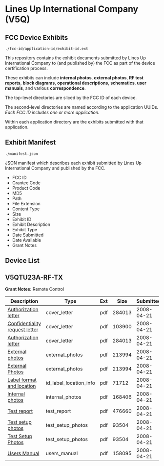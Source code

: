 # Lines Up International Company (V5Q)
## FCC Device Exhibits

```
./fcc-id/application-id/exhibit-id.ext
```

This repository contains the exhibit documents submitted by Lines Up International Company to (and published by) the FCC as part of the device certification process.

These exhibits can include **internal photos**, **external photos**, **RF test reports**, **block diagrams**, **operational descriptions**, **schematics**, **user manuals**, and various **correspondence**.

The top-level directories are sliced by the FCC ID of each device.

The second-level directories are named according to the application UUIDs. *Each FCC ID includes one or more application.*

Within each application directory are the exhibits submitted with that application. 

## Exhibit Manifest

```
./manifest.json
```

JSON manifest which describes each exhibit submitted by Lines Up International Company and published by the FCC.

- FCC ID
- Grantee Code
- Product Code
- MD5
- Path
- File Extension
- Content Type
- Size
- Exhibit ID
- Exhibit Description
- Exhibit Type
- Date Submitted
- Date Available
- Grant Notes

## Device List
## V5QTU23A-RF-TX
**Grant Notes:** Remote Control

| Description | Type | Ext | Size | Submitted | Available |
| ----------- | ---- | --- | ---- | --------- | --------- |
| [Authorization letter](V5QTU23A-RF-TX/51254eac293ff7a2a654c576aaf7def9/930705.pdf) | cover_letter | pdf | 284013 | 2008-04-21 | 2008-04-21 |
| [Confidentiality request letter](V5QTU23A-RF-TX/51254eac293ff7a2a654c576aaf7def9/930713.pdf) | cover_letter | pdf | 103900 | 2008-04-21 | 2008-04-21 |
| [Authorization letter](V5QTU23A-RF-TX/51254eac293ff7a2a654c576aaf7def9/930705.pdf) | cover_letter | pdf | 284013 | 2008-04-21 | 2008-04-21 |
| [External photos](V5QTU23A-RF-TX/51254eac293ff7a2a654c576aaf7def9/930706.pdf) | external_photos | pdf | 213994 | 2008-04-21 | 2008-04-21 |
| [External Photos](V5QTU23A-RF-TX/51254eac293ff7a2a654c576aaf7def9/930706.pdf) | external_photos | pdf | 213994 | 2008-04-21 | 2008-04-21 |
| [Label format and location](V5QTU23A-RF-TX/51254eac293ff7a2a654c576aaf7def9/930933.pdf) | id_label_location_info | pdf | 71712 | 2008-04-21 | 2008-04-21 |
| [Internal photos](V5QTU23A-RF-TX/51254eac293ff7a2a654c576aaf7def9/930750.pdf) | internal_photos | pdf | 168406 | 2008-04-21 | 2008-04-21 |
| [Test report](V5QTU23A-RF-TX/51254eac293ff7a2a654c576aaf7def9/930749.pdf) | test_report | pdf | 476660 | 2008-04-21 | 2008-04-21 |
| [Test setup photos](V5QTU23A-RF-TX/51254eac293ff7a2a654c576aaf7def9/930708.pdf) | test_setup_photos | pdf | 93504 | 2008-04-21 | 2008-04-21 |
| [Test Setup Photos](V5QTU23A-RF-TX/51254eac293ff7a2a654c576aaf7def9/930708.pdf) | test_setup_photos | pdf | 93504 | 2008-04-21 | 2008-04-21 |
| [Users Manual](V5QTU23A-RF-TX/51254eac293ff7a2a654c576aaf7def9/930745.pdf) | users_manual | pdf | 158095 | 2008-04-21 | 2008-04-21 |

